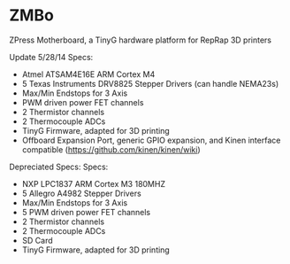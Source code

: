 ZMBo
====

ZPress Motherboard, a TinyG hardware platform for RepRap 3D printers

Update 5/28/14
Specs:
- Atmel ATSAM4E16E ARM Cortex M4
- 5 Texas Instruments DRV8825 Stepper Drivers (can handle NEMA23s)
- Max/Min Endstops for 3 Axis
- PWM driven power FET channels
- 2 Thermistor channels
- 2 Thermocouple ADCs
- TinyG Firmware, adapted for 3D printing
- Offboard Expansion Port, generic GPIO expansion, and Kinen interface compatible (https://github.com/kinen/kinen/wiki)

Depreciated Specs:
Specs:
- NXP LPC1837 ARM Cortex M3 180MHZ
- 5 Allegro A4982 Stepper Drivers
- Max/Min Endstops for 3 Axis
- 5 PWM driven power FET channels
- 2 Thermistor channels
- 2 Thermocouple ADCs
- SD Card
- TinyG Firmware, adapted for 3D printing
